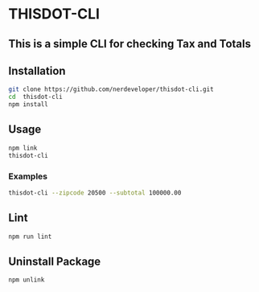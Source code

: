 
# THISDOT-CLI

## This is a simple CLI for checking Tax and Totals

## Installation

```bash
git clone https://github.com/nerdeveloper/thisdot-cli.git
cd  thisdot-cli
npm install

```

## Usage

```bash
npm link
thisdot-cli
```

### Examples

```bash
thisdot-cli --zipcode 20500 --subtotal 100000.00
```

## Lint

```bash
npm run lint
```

## Uninstall Package

```bash
npm unlink
```
